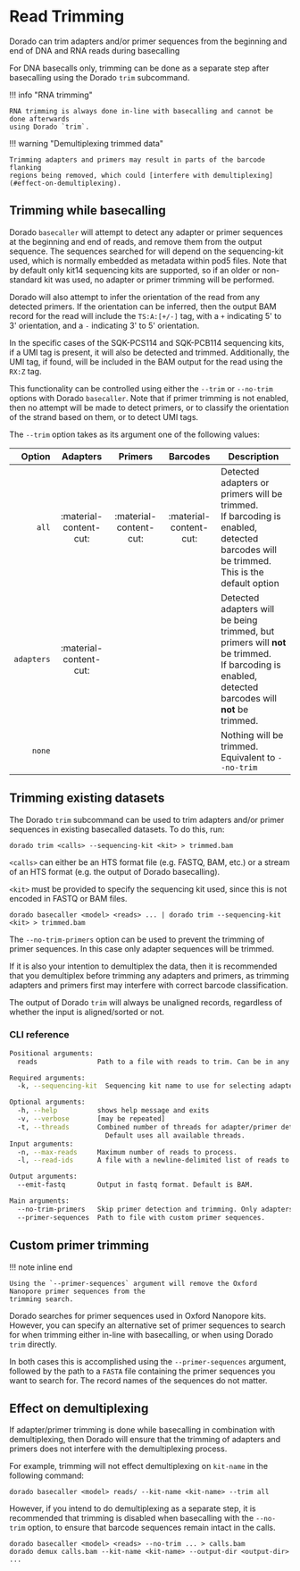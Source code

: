 # Read Trimming

Dorado can trim adapters and/or primer sequences from the beginning and end of DNA and
RNA reads during basecalling

For DNA basecalls only, trimming can be done as a separate step after basecalling
using the Dorado `trim` subcommand.

!!! info "RNA trimming"

    RNA trimming is always done in-line with basecalling and cannot be done afterwards
    using Dorado `trim`.

!!! warning "Demultiplexing trimmed data"

    Trimming adapters and primers may result in parts of the barcode flanking
    regions being removed, which could [interfere with demultiplexing](#effect-on-demultiplexing).

## Trimming while basecalling

Dorado `basecaller` will attempt to detect any adapter or primer sequences at
the beginning and end of reads, and remove them from the output sequence. The
sequences searched for will depend on the sequencing-kit used, which is normally
embedded as metadata within pod5 files. Note that by default only kit14 sequencing
kits are supported, so if an older or non-standard kit was used, no adapter or
primer trimming will be performed.

Dorado will also attempt to infer the orientation of the read from any detected primers.
If the orientation can be inferred, then the output BAM record for the read will include
the `TS:A:[+/-]` tag, with a `+` indicating 5' to 3' orientation, and a `-` indicating
3' to 5' orientation.

In the specific cases of the SQK-PCS114 and SQK-PCB114 sequencing kits, if a UMI tag is
present, it will also be detected and trimmed. Additionally, the UMI tag, if found, will
be included in the BAM output for the read using the `RX:Z` tag.

This functionality can be controlled using either the `--trim` or `--no-trim` options
with Dorado `basecaller`. Note that if primer trimming is not enabled, then no attempt
will be made to detect primers, or to classify the orientation of the strand based on
them, or to detect UMI tags.

The `--trim` option takes as its argument one of the following values:

| Option    | Adapters | Primers | Barcodes | Description |
| ------:    | :--------:|:-------: | :--------: | ----------- |
| `all` | :material-content-cut: | :material-content-cut: | :material-content-cut: | Detected adapters or primers will be trimmed.<br />If barcoding is enabled, detected barcodes will be trimmed.<br />This is the default option |
| `adapters`| :material-content-cut: | | | Detected adapters will be being trimmed, but primers will **not** be trimmed.<br />If barcoding is enabled, detected barcodes will **not** be trimmed. |
| `none`    | | | | Nothing will be trimmed. Equivalent to `--no-trim`     |

## Trimming existing datasets

The Dorado `trim` subcommand can be used to trim adapters and/or primer sequences in
existing basecalled datasets. To do this, run:

```dorado
dorado trim <calls> --sequencing-kit <kit> > trimmed.bam
```

`<calls>` can either be an HTS format file (e.g. FASTQ, BAM, etc.) or a stream of an
HTS format (e.g. the output of Dorado basecalling).

`<kit>` must be provided to specify the sequencing kit used, since this is not encoded in FASTQ or BAM files.

```dorado
dorado basecaller <model> <reads> ... | dorado trim --sequencing-kit <kit> > trimmed.bam
```

The `--no-trim-primers` option can be used to prevent the trimming of primer sequences.
In this case only adapter sequences will be trimmed.

If it is also your intention to demultiplex the data, then it is recommended that you
demultiplex before trimming any adapters and primers, as trimming adapters and primers
first may interfere with correct barcode classification.

The output of Dorado `trim` will always be unaligned records, regardless of whether the
input is aligned/sorted or not.

### CLI reference

```bash
Positional arguments:
  reads               Path to a file with reads to trim. Can be in any HTS format.

Required arguments:
  -k, --sequencing-kit  Sequencing kit name to use for selecting adapters and primers to trim.

Optional arguments:
  -h, --help          shows help message and exits
  -v, --verbose       [may be repeated]
  -t, --threads       Combined number of threads for adapter/primer detection and output generation.
                        Default uses all available threads.
Input arguments:
  -n, --max-reads     Maximum number of reads to process.
  -l, --read-ids      A file with a newline-delimited list of reads to trim.

Output arguments:
  --emit-fastq        Output in fastq format. Default is BAM.

Main arguments:
  --no-trim-primers   Skip primer detection and trimming. Only adapters will be detected and trimmed.
  --primer-sequences  Path to file with custom primer sequences.

```

## Custom primer trimming

!!! note inline end

    Using the `--primer-sequences` argument will remove the Oxford Nanopore primer sequences from the
    trimming search.

Dorado searches for primer sequences used in Oxford Nanopore kits. However, you can specify
an alternative set of primer sequences to search for when trimming either in-line with basecalling,
or when using Dorado `trim` directly.

In both cases this is accomplished using the `--primer-sequences` argument, followed by the
path to a `FASTA` file containing the primer sequences you want
to search for. The record names of the sequences do not matter.

## Effect on demultiplexing

If adapter/primer trimming is done while basecalling in combination with demultiplexing,
then Dorado will ensure that the trimming of adapters and primers does
not interfere with the demultiplexing process.

For example, trimming will not effect demultiplexing on `kit-name` in the following command:

```dorado
dorado basecaller <model> reads/ --kit-name <kit-name> --trim all
```

However, if you intend to do demultiplexing as a separate step, it is recommended that
trimming is disabled when basecalling with the `--no-trim` option, to ensure that barcode sequences
remain intact in the calls.

```dorado
dorado basecaller <model> <reads> --no-trim ... > calls.bam
dorado demux calls.bam --kit-name <kit-name> --output-dir <output-dir> ...
```
